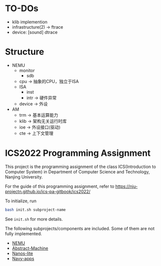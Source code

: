 # TO-DOs
* klib implemention
* infrastructure(2) -> ftrace
* device: [sound] dtrace

# Structure
- NEMU
  - monitor
    - sdb
  - cpu -> 抽象的CPU，独立于ISA
  - ISA
    - inst
    - intr -> 硬件异常
  - device -> 外设
- AM
  - trm -> 基本运算能力
  - klib -> 架构无关运行时库
  - ioe -> 外设接口(驱动)
  - cte -> 上下文管理
# ICS2022 Programming Assignment

This project is the programming assignment of the class ICS(Introduction to Computer System)
in Department of Computer Science and Technology, Nanjing University.

For the guide of this programming assignment,
refer to https://nju-projectn.github.io/ics-pa-gitbook/ics2022/

To initialize, run
```bash
bash init.sh subproject-name
```
See `init.sh` for more details.

The following subprojects/components are included. Some of them are not fully implemented.
* [NEMU](https://github.com/NJU-ProjectN/nemu)
* [Abstract-Machine](https://github.com/NJU-ProjectN/abstract-machine)
* [Nanos-lite](https://github.com/NJU-ProjectN/nanos-lite)
* [Navy-apps](https://github.com/NJU-ProjectN/navy-apps)
